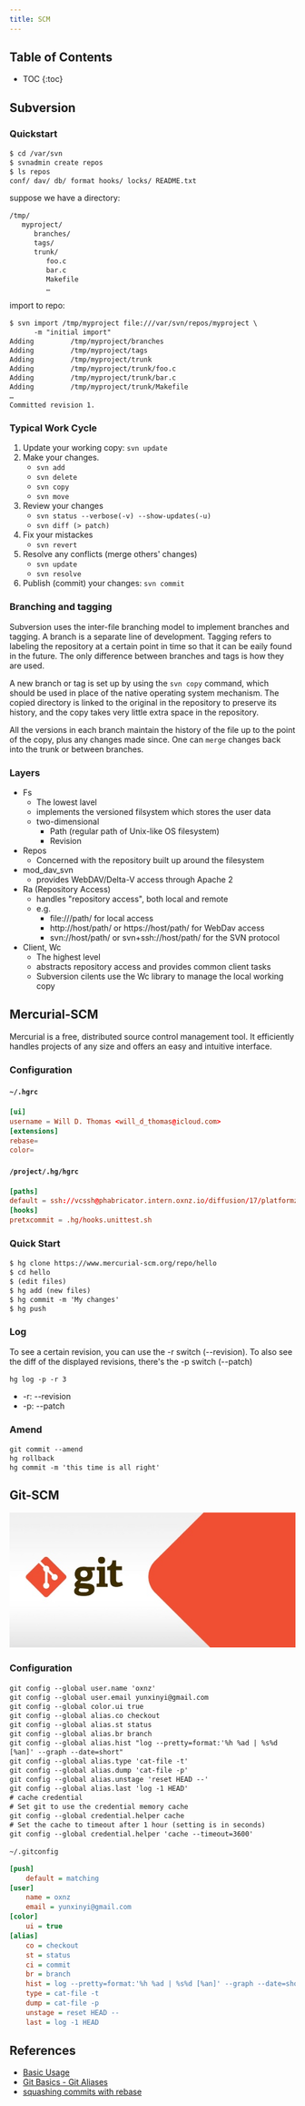 ```yaml
---
title: SCM
---
```


## Table of Contents

* TOC
{:toc}

<!--more-->

## Subversion

### Quickstart

```console
$ cd /var/svn
$ svnadmin create repos
$ ls repos
conf/ dav/ db/ format hooks/ locks/ README.txt
```

suppose we have a directory:

```
/tmp/
   myproject/
      branches/
      tags/
      trunk/
         foo.c
         bar.c
         Makefile
         …
```

import to repo:

```console
$ svn import /tmp/myproject file:///var/svn/repos/myproject \
      -m "initial import"
Adding         /tmp/myproject/branches
Adding         /tmp/myproject/tags
Adding         /tmp/myproject/trunk
Adding         /tmp/myproject/trunk/foo.c
Adding         /tmp/myproject/trunk/bar.c
Adding         /tmp/myproject/trunk/Makefile
…
Committed revision 1.
```

### Typical Work Cycle

1. Update your working copy: `svn update`
2. Make your changes.
    * `svn add`
    * `svn delete`
    * `svn copy`
    * `svn move`
3. Review your changes
    * `svn status --verbose(-v) --show-updates(-u)`
    * `svn diff (> patch)`
4. Fix your mistackes
    * `svn revert`
5. Resolve any conflicts (merge others' changes)
    * `svn update`
    * `svn resolve`
6. Publish (commit) your changes: `svn commit`

### Branching and tagging

Subversion uses the inter-file branching model to implement branches and tagging.
A branch is a separate line of development.
Tagging refers to labeling the repository at a certain point in time so that it can be eaily found in the future.
The only difference between branches and tags is how they are used.

A new branch or tag is set up by using the `svn copy` command, which should be used in place of the native operating system mechanism. The copied directory is linked to the original in the repository to preserve its history, and the copy takes very little extra space in the repository.

All the versions in each branch maintain the history of the file up to the point of the copy, plus any changes made since. One can `merge` changes back into the trunk or between branches.

### Layers

* Fs
    * The lowest lavel
    * implements the versioned filsystem which stores the user data
    * two-dimensional
        * Path (regular path of Unix-like OS filesystem)
        * Revision
* Repos
    * Concerned with the repository built up around the filesystem
* mod_dav_svn
    * provides WebDAV/Delta-V access through Apache 2
* Ra (Repository Access)
    * handles "repository access", both local and remote
    * e.g.
        * file:///path/ for local access
        * http://host/path/ or https://host/path/ for WebDav access
        * svn://host/path/ or svn+ssh://host/path/ for the SVN protocol
* Client, Wc
    * The highest level
    * abstracts repository access and provides common client tasks
    * Subversion cilents use the Wc library to manage the local working copy

## Mercurial-SCM

>
Mercurial is a free, distributed source control management tool. It efficiently handles projects of any size and offers an easy and intuitive interface.

### Configuration

#### `~/.hgrc`

```conf
[ui]
username = Will D. Thomas <will_d_thomas@icloud.com>
[extensions]
rebase=
color=
```

#### `/project/.hg/hgrc`

```conf
[paths]
default = ssh://vcssh@phabricator.intern.oxnz.io/diffusion/17/platformz
[hooks]
pretxcommit = .hg/hooks.unittest.sh
```

### Quick Start

```shell
$ hg clone https://www.mercurial-scm.org/repo/hello
$ cd hello
$ (edit files)
$ hg add (new files)
$ hg commit -m 'My changes'
$ hg push
```

### Log

>
To see a certain revision, you can use the -r switch (--revision). To also see the diff of the displayed revisions, there's the -p switch (--patch)

```shell
hg log -p -r 3
```

* -r: --revision
* -p: --patch

### Amend

```shell
git commit --amend
hg rollback
hg commit -m 'this time is all right'
```

## Git-SCM

![Git](/assets/git.jpg)

### Configuration

```shell
git config --global user.name 'oxnz'
git config --global user.email yunxinyi@gmail.com
git config --global color.ui true
git config --global alias.co checkout
git config --global alias.st status
git config --global alias.br branch
git config --global alias.hist "log --pretty=format:'%h %ad | %s%d [%an]' --graph --date=short"
git config --global alias.type 'cat-file -t'
git config --global alias.dump 'cat-file -p'
git config --global alias.unstage 'reset HEAD --'
git config --global alias.last 'log -1 HEAD'
# cache credential
# Set git to use the credential memory cache
git config --global credential.helper cache
# Set the cache to timeout after 1 hour (setting is in seconds)
git config --global credential.helper 'cache --timeout=3600'
```

`~/.gitconfig`

```ini
[push]
    default = matching
[user]
    name = oxnz
    email = yunxinyi@gmail.com
[color]
    ui = true
[alias]
    co = checkout
    st = status
    ci = commit
    br = branch
    hist = log --pretty=format:'%h %ad | %s%d [%an]' --graph --date=short
    type = cat-file -t
    dump = cat-file -p
    unstage = reset HEAD --
    last = log -1 HEAD
```

## References

* [Basic Usage](http://svnbook.red-bean.com/nightly/en/svn.tour.html)
* [Git Basics - Git Aliases](https://git-scm.com/book/en/v2/Git-Basics-Git-Aliases)
* [squashing commits with rebase](http://gitready.com/advanced/2009/02/10/squashing-commits-with-rebase.html)
